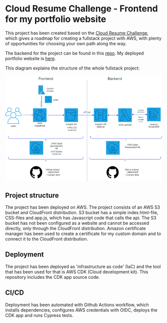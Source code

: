 # Cloud Resume Challenge - Frontend for my portfolio website

This project has been created based on the [Cloud Resume Challenge](https://cloudresumechallenge.dev/), which gives a roadmap for creating a fullstack project with AWS, with plenty of opportunities for choosing your own path along the way.

The backend for the project can be found in this [repo](https://github.com/mariberg/portfolio_backend). My deployed portfolio website is [here](https://marikabergman.com).

This diagram explains the structure of the whole fullstack project:

![Alt text](/img/diagram.png)


## Project structure

The project has been deployed on AWS. The project consists of an AWS S3 bucket and CloudFront distribution. S3 bucket has a simple index.html-file, CSS-files and app.js, which has Javascript code that calls the api. The S3 bucket has not been configured as a website and cannot be accessed directly, only through the CloudFront distribution. Amazon certificate manager has been used to create a certificate for my custom domain and to connect
it to the CloudFront distribution.

## Deployment

The project has been deployed as 'infrastructure as code' (IaC) and the tool that has been used for that is AWS CDK (Cloud development kit). This repository includes the CDK app source code. 


## CI/CD

Deployment has been automated with Github Actions workflow, which installs dependencies, configures AWS credentials with OIDC, deploys the CDK app and runs Cypress tests.
